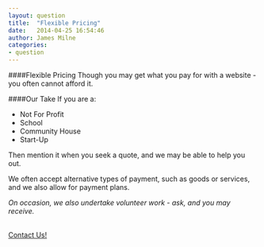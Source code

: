 ```yaml
---
layout: question
title:  "Flexible Pricing"
date:   2014-04-25 16:54:46
author: James Milne
categories:
- question
---
```

####Flexible Pricing
Though you may get what you pay for with a website - you often cannot afford it.

####Our Take
If you are a:

* Not For Profit
* School
* Community House
* Start-Up

Then mention it when you seek a quote, and we may be able to help you out.

We often accept alternative types of payment, such as goods or services, and we also allow for payment plans.

*On occasion, we also undertake volunteer work - ask, and you may receive.*

<p><br/><a href="{{ "/contact/" | prepend: site.baseurl }}" class="btn btn-theme">Contact Us!</a></p>
